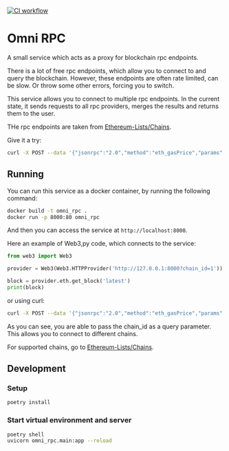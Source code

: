 [![CI workflow](https://github.com/jacekv/omni-rpc/actions/workflows/python-ci.yml/badge.svg)](https://github.com/jacekv/omni-rpc/actions/workflows/python-ci.yml)

# Omni RPC

A small service which acts as a proxy for blockchain rpc endpoints.

There is a lot of free rpc endpoints, which allow you to connect to and query
the blockchain. However, these endpoints are often rate limited, can be slow. Or
throw some other errors, forcing you to switch.

This service allows you to connect to multiple rpc endpoints. In the current
state, it sends requests to all rpc providers, merges the results and returns
them to the user.

THe rpc endpoints are taken from [Ethereum-Lists/Chains](https://github.com/ethereum-lists/chains).

Give it a try:

```bash
curl -X POST --data '{"jsonrpc":"2.0","method":"eth_gasPrice","params":[],"id":1}' "http://omnirpc.varkiwi.com?chain_id=1"
```

## Running

You can run this service as a docker container, by running the following command:

```bash
docker build -t omni_rpc .
docker run -p 8000:80 omni_rpc
```
And then you can access the service at `http://localhost:8000`.

Here an example of Web3,py code, which connects to the service:

```python
from web3 import Web3

provider = Web3(Web3.HTTPProvider('http://127.0.0.1:8000?chain_id=1'))

block = provider.eth.get_block('latest')
print(block)
```

or using curl:

```bash
curl -X POST --data '{"jsonrpc":"2.0","method":"eth_gasPrice","params":[],"id":73}' "http://127.0.0.1:8000?chain_id=1"
```

As you can see, you are able to pass the chain_id as a query parameter. This
allows you to connect to different chains.

For supported chains, go to [Ethereum-Lists/Chains](https://github.com/ethereum-lists/chains).

## Development

### Setup

```bash
poetry install
```

### Start virtual environment and server

```bash
poetry shell
uvicorn omni_rpc.main:app --reload
```